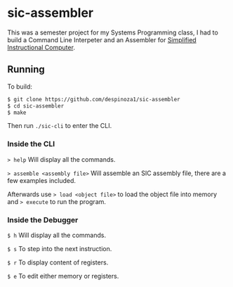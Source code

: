 # sic-assembler

This was a semester project for my Systems Programming class, I had to build a Command Line Interpeter and an Assembler for [Simplified Instructional Computer](https://en.wikipedia.org/wiki/Simplified_Instructional_Computer).

## Running

To build:

```sh
$ git clone https://github.com/despinoza1/sic-assembler
$ cd sic-assembler
$ make
```

Then run `./sic-cli` to enter the CLI.

### Inside the CLI

`> help` Will display all the commands.

`> assemble <assembly file>` Will assemble an SIC assembly file, there are a few examples included.

Afterwards use `> load <object file>` to load the object file into memory and `> execute` to run the program.

### Inside the Debugger

`$ h` Will display all the commands.

`$ s` To step into the next instruction.

`$ r` To display content of registers.

`$ e` To edit either memory or registers.